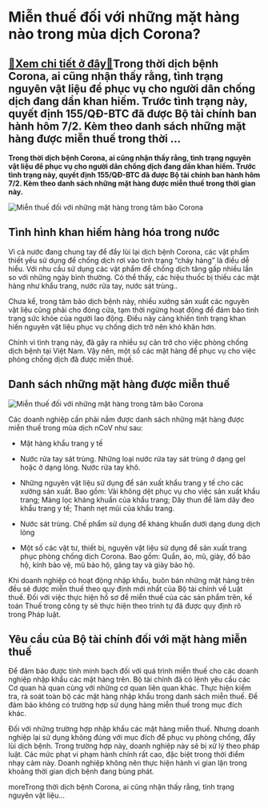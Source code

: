 Miễn thuế đối với những mặt hàng nào trong mùa dịch Corona?
===========================================================

[:gift:Xem chi tiết ở đây:gift:](https://hddtvn.com/mien-thue-doi-voi-nhung-mat-hang-nao-trong-mua-dich-corona/)Trong thời dịch bệnh Corona, ai cũng nhận thấy rằng, tình trạng nguyên vật liệu để phục vụ cho người dân chống dịch đang dần khan hiếm. Trước tình trạng này, quyết định 155/QĐ-BTC đã được Bộ tài chính ban hành hôm 7/2. Kèm theo danh sách những mặt hàng được miễn thuế trong thời …
----------------------------------------------------------------------------------------------------------------------------------------------------------------------------------------------------------------------------------------------------------------------------------------

**Trong thời dịch bệnh Corona, ai cũng nhận thấy rằng, tình trạng nguyên vật liệu để phục vụ cho người dân chống dịch đang dần khan hiếm. Trước tình trạng này, quyết định 155/QĐ-BTC đã được Bộ tài chính ban hành hôm 7/2. Kèm theo danh sách những mặt hàng được miễn thuế trong thời gian này.**


![Miễn thuế đối với những mặt hàng trong tâm bão Corona](https://hddtvn.com/wp-content/uploads/2021/01/ttxvnvirus_coronawho_1202.jpg)


Tình hình khan hiếm hàng hóa trong nước
---------------------------------------


Vì cả nước đang chung tay để đẩy lùi lại dịch bệnh Corona, các vật phẩm thiết yếu sử dụng để chống dịch rơi vào tình trạng “cháy hàng” là điều dễ hiểu. Với nhu cầu sử dụng các vật phẩm để chống dịch tăng gấp nhiều lần so với những ngày bình thường. Có thể thấy, các hiệu thuốc bị thiếu các mặt hàng như khẩu trang, nước rửa tay, nước sát trùng..


Chưa kể, trong tâm bão dịch bệnh này, nhiều xưởng sản xuất các nguyên vật liệu cũng phải cho đóng cửa, tạm thời ngừng hoạt động để đảm bảo tình trạng sức khỏe của người lao động. Điều này càng khiến tình trạng khan hiến nguyên vật liệu phục vụ chống dịch trở nên khó khăn hơn.


Chính vì tình trạng này, đã gây ra nhiều sự cản trở cho việc phòng chống dịch bệnh tại Việt Nam. Vậy nên, một số các mặt hàng để phục vụ cho việc phòng chống dịch đã được miễn thuế.


Danh sách những mặt hàng được miễn thuế
---------------------------------------


![Miễn thuế đối với những mặt hàng trong tâm bão Corona](https://hddtvn.com/wp-content/uploads/2021/01/tong-hop-nhung-thong-tin-moi-nhat-ve-dich-do-2019-ncov-so-ca-tu-vong-tang-len-910-nguoi-hinh-anh0672338791.jpg)


Các doanh nghiệp cần phải nắm được danh sách những mặt hàng được miễn thuế trong mùa dịch nCoV như sau:




* Mặt hàng khẩu trang y tế

* Nước rửa tay sát trùng. Những loại nước rửa tay sát trùng ở dạng gel hoặc ở dạng lỏng. Nước rửa tay khô.

* Những nguyên vật liệu sử dụng để sản xuất khẩu trang y tế cho các xưởng sản xuất. Bao gồm: Vải không dệt phục vụ cho việc sản xuất khẩu trang; Màng lọc kháng khuẩn của khẩu trang; Dây thun để làm dây đeo khẩu trang y tế; Thanh nẹt mũi của khẩu trang.

* Nước sát trùng. Chế phẩm sử dụng để kháng khuẩn dưới dạng dung dịch lỏng

* Một số các vật tư, thiết bị, nguyên vật liệu sử dụng để sản xuất trang phục phòng chống dịch Corona. Bao gồm: Quần, áo, mũ, giày, đồ bảo hộ, kính bảo vệ, mũ bảo hộ, găng tay và giày bảo hộ.



Khi doanh nghiệp có hoạt động nhập khẩu, buôn bán những mặt hàng trên đều sẽ được miễn thuế theo quy định mới nhất của Bộ tài chính về Luật thuế. Đối với việc thực hiện hồ sơ để miễn thuế của các sản phẩm trên, kế toán Thuế trong công ty sẽ thực hiện theo trình tự đã được quy định rõ trong Pháp luật.


Yêu cầu của Bộ tài chính đối với mặt hàng miễn thuế
---------------------------------------------------


Để đảm bảo được tính minh bạch đối với quá trình miễn thuế cho các doanh nghiệp nhập khẩu các mặt hàng trên. Bộ tài chính đã có lệnh yêu cầu các Cơ quan hả quan cùng với những cơ quan liên quan khác. Thực hiện kiểm tra, rà soát toàn bộ các mặt hàng nhập khẩu trong danh sách miễn thuế. Để đảm bảo không có trường hợp sử dụng hàng miễn thuế trong mục đích khác.


Đối với những trường hợp nhập khẩu các mặt hàng miễn thuế. Nhưng doanh nghiệp lại sử dụng không đúng với mục đích để phục vụ phòng chống, đẩy lùi dịch bệnh. Trong trường hợp này, doanh nghiệp này sẽ bị xử lý theo pháp luật. Các mức phạt vi phạm hành chính rất cao, đặc biệt trong thời điểm nhạy cảm này. Doanh nghiệp không nên thực hiện hành vi gian lận trong khoảng thời gian dịch bệnh đang bùng phát.


moreTrong thời dịch bệnh Corona, ai cũng nhận thấy rằng, tình trạng nguyên vật liệu…

